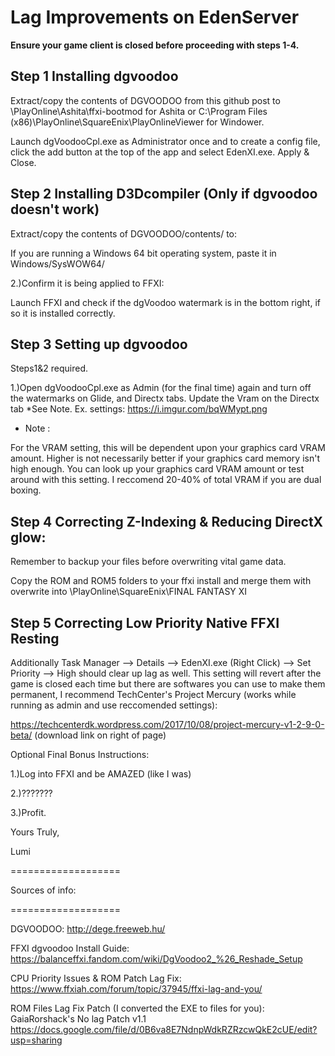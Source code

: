 

Lag Improvements on EdenServer
===

**Ensure your game client is closed before proceeding with steps 1-4.**



## Step 1 Installing dgvoodoo 


Extract/copy the contents of DGVOODOO from this github post to \PlayOnline\Ashita\ffxi-bootmod for Ashita or C:\Program Files (x86)\PlayOnline\SquareEnix\PlayOnlineViewer for Windower. 

Launch dgVoodooCpl.exe as Administrator once and to create a config file, click the add button at the top of the app and select EdenXI.exe. Apply & Close.


## Step 2 Installing D3Dcompiler (Only if dgvoodoo doesn't work)

Extract/copy the contents of DGVOODOO/contents/ to:

If you are running a Windows 64 bit operating system, paste it in Windows/SysWOW64/

2.)Confirm it is being applied to FFXI:
 
Launch FFXI and check if the dgVoodoo watermark is in the bottom right, if so it is installed correctly.


## Step 3 Setting up dgvoodoo 

Steps1&2 required.

1.)Open dgVoodooCpl.exe as Admin (for the final time) again and turn off the watermarks on Glide, and Directx tabs.
Update the Vram on the Directx tab *See Note.
Ex. settings:
https://i.imgur.com/bqWMypt.png

* Note :

For the VRAM setting, this will be dependent upon your graphics card VRAM amount. Higher is not necessarily better if your graphics card memory isn't high enough. You can look up your graphics card VRAM amount or test around with this setting. I reccomend 20-40% of total VRAM if you are dual boxing.





## Step 4 Correcting Z-Indexing & Reducing DirectX glow: 

Remember to backup your files before overwriting vital game data.


Copy the ROM and ROM5 folders to your ffxi install and merge them with overwrite into \PlayOnline\SquareEnix\FINAL FANTASY XI



## Step 5 Correcting Low Priority Native FFXI Resting 


Additionally Task Manager --> Details --> EdenXI.exe (Right Click) --> Set Priority --> High should clear up lag as well.
This setting will revert after the game is closed each time but there are softwares you can use to make them permanent, I recommend TechCenter's Project Mercury (works while running as admin and use reccomended settings):

https://techcenterdk.wordpress.com/2017/10/08/project-mercury-v1-2-9-0-beta/ (download link on right of page)





Optional Final Bonus Instructions:

1.)Log into FFXI and be AMAZED (like I was)

2.)???????

3.)Profit.



Yours Truly,

Lumi


===================

Sources of info:

===================

DGVOODOO:
http://dege.freeweb.hu/

FFXI dgvoodoo Install Guide:
https://balanceffxi.fandom.com/wiki/DgVoodoo2_%26_Reshade_Setup

CPU Priority Issues & ROM Patch Lag Fix:
https://www.ffxiah.com/forum/topic/37945/ffxi-lag-and-you/

ROM Files Lag Fix Patch (I converted the EXE to files for you):
GaiaRorshack's No lag Patch v1.1
https://docs.google.com/file/d/0B6va8E7NdnpWdkRZRzcwQkE2cUE/edit?usp=sharing
